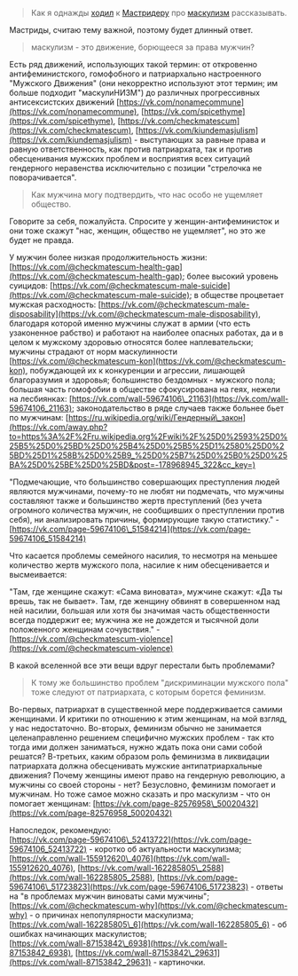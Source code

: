 >Как я однажды [ходил](https://vk.com/wall-96047932_17668?reply=17842&thread=17674) к [Мастридеру](https://vk.com/mustreads) про [маскулизм](https://ru.wikipedia.org/wiki/%D0%9C%D0%B0%D1%81%D0%BA%D1%83%D0%BB%D0%B8%D0%B7%D0%BC) рассказывать.

Мастриды, считаю тему важной, поэтому будет длинный ответ.

>маскулизм - это движение, борющееся за права мужчин?  

Есть ряд движений, использующих такой термин: от откровенно антифеминистского, гомофобного и патриархально настроенного "Мужского Движения" (они некорректно используют этот термин; им больше подходит "маскулиНИЗМ") до различных прогрессивных антисексистских движений [https://vk.com/nonamecommune](https://vk.com/nonamecommune), [https://vk.com/spicethyme](https://vk.com/spicethyme), [https://vk.com/checkmatescum](https://vk.com/checkmatescum), [https://vk.com/kiundemasjulism](https://vk.com/kiundemasjulism) - выступающих за равные права и равную ответственность, как против патриархата, так и против обесценивания мужских проблем и восприятия всех ситуаций гендерного неравенства исключительно с позиции "стрелочка не поворачивается".  

>Как мужчина могу подтвердить, что нас особо не ущемляет общество.  

Говорите за себя, пожалуйста. Спросите у женщин-антифеминисток и они тоже скажут "нас, женщин, общество не ущемляет", но это же будет не правда.  

У мужчин более низкая продолжительность жизни: [https://vk.com/@checkmatescum-health-gap](https://vk.com/@checkmatescum-health-gap); более высокий уровень суицидов: [https://vk.com/@checkmatescum-male-suicide](https://vk.com/@checkmatescum-male-suicide); в обществе процветает мужская расходность: [https://vk.com/@checkmatescum-male-disposability](https://vk.com/@checkmatescum-male-disposability), благодаря которой именно мужчины служат в армии (что есть узаконенное рабство) и работают на наиболее опасных работах, да и в целом к мужскому здоровью относятся более наплевательски; мужчины страдают от норм маскулинности [https://vk.com/@checkmatescum-kon](https://vk.com/@checkmatescum-kon), побуждающей их к конкуренции и агрессии, лишающей благоразумия и здоровья; большинство бездомных - мужского пола; большая часть гомофобии в обществе сфокусирована на геях, нежели на лесбиянках: [https://vk.com/wall-59674106\_21163](https://vk.com/wall-59674106_21163); законодательство в ряде случаев также больнее бьет по мужчинам: [https://ru.wikipedia.org/wiki/Гендерный\_закон](https://vk.com/away.php?to=https%3A%2F%2Fru.wikipedia.org%2Fwiki%2F%25D0%2593%25D0%25B5%25D0%25BD%25D0%25B4%25D0%25B5%25D1%2580%25D0%25BD%25D1%258B%25D0%25B9_%25D0%25B7%25D0%25B0%25D0%25BA%25D0%25BE%25D0%25BD&post=-178968945_322&cc_key=)  

"Подмечающие, что большинство совершающих преступления людей являются мужчинами, почему-то не любят ни подмечать, что мужчины составляют также и большинство жертв преступлений (без учета огромного количества мужчин, не сообщивших о преступлении против себя), ни анализировать причины, формирующие такую статистику." - [https://vk.com/page-59674106\_51584214](https://vk.com/page-59674106_51584214)  

Что касается проблемы семейного насилия, то несмотря на меньшее количество жертв мужского пола, насилие к ним обесценивается и высмеивается:

"Там, где женщине скажут: «Сама виновата», мужчине скажут: «Да ты врешь, так не бывает». Там, где женщину обвинят в совершенном над ней насилии, большая или хотя бы значимая часть общественности всегда поддержит ее; мужчина же не дождется и тысячной доли положенного женщинам сочувствия." - [https://vk.com/@checkmatescum-violence](https://vk.com/@checkmatescum-violence)  

В какой вселенной все эти вещи вдруг перестали быть проблемами?  

>К тому же большинство проблем "дискриминации мужского пола" тоже следуют от патриархата, с которым борется феминизм.  

Во-первых, патриархат в существенной мере поддерживается самими женщинами. И критики по отношению к этим женщинам, на мой взгляд, у нас недостаточно. Во-вторых, феминизм обычно не занимается целенаправленно решением специфично мужских проблем - так кто тогда ими должен заниматься, нужно ждать пока они сами собой решатся? В-третьих, каким образом роль феминизма в ликвидации патриархата должна обесценивать мужские антипатриархальные движения? Почему женщины имеют право на гендерную революцию, а мужчины со своей стороны - нет? Безусловно, феминизм помогает и мужчинам. Но тоже самое можно сказать и про маскулизм - что он помогает женщинам: [https://vk.com/page-82576958\_50020432](https://vk.com/page-82576958_50020432)  

Напоследок, рекомендую:  
[https://vk.com/page-59674106\_52413722](https://vk.com/page-59674106_52413722) - коротко об актуальности маскулизма;  
[https://vk.com/wall-155912620\_4076](https://vk.com/wall-155912620_4076), [https://vk.com/wall-162285805\_2588](https://vk.com/wall-162285805_2588), [https://vk.com/page-59674106\_51723823](https://vk.com/page-59674106_51723823) - ответы на "в проблемах мужчин виноваты сами мужчины";  
[https://vk.com/@checkmatescum-why](https://vk.com/@checkmatescum-why) - о причинах непопулярности маскулизма;  
[https://vk.com/wall-162285805\_6](https://vk.com/wall-162285805_6) - об ошибках начинающих маскулистов;  
[https://vk.com/wall-87153842\_6938](https://vk.com/wall-87153842_6938), [https://vk.com/wall-87153842\_29631](https://vk.com/wall-87153842_29631) - картиночки.